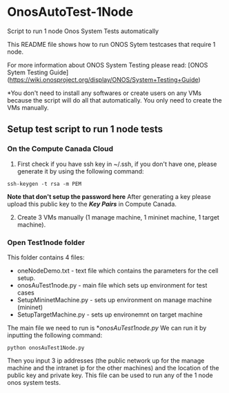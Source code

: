 # OnosAutoTest-1Node
Script to run 1 node Onos System Tests automatically

This README file shows how to run ONOS Sytem testcases that require 1 node.

For more information about ONOS System Testing please read: [ONOS Sytem Testing Guide] (https://wiki.onosproject.org/display/ONOS/System+Testing+Guide)

*You don't need to install any softwares or create users on any VMs because the script will do all that automatically. You only need to create the VMs manually. 

## Setup test script to run 1 node tests
### On the Compute Canada Cloud

1. First check if you have ssh key in ~/.ssh, if you don't have one, please generate it by using the following command:

`ssh-keygen -t rsa -m PEM`

**Note that don't setup the password here**
After generating a key please upload this public key to the ***Key Pairs*** in Compute Canada. 

2. Create 3 VMs manually (1 manage machine, 1 mininet machine, 1 target machine).

### Open Test1node folder
This folder contains 4 files:
* oneNodeDemo.txt - text file which contains the parameters for the cell setup. 
* onosAuTest1node.py - main file which sets up environment for test cases
* SetupMininetMachine.py - sets up environment on manage machine (mininet)
* SetupTargetMachine.py  - sets up environemnt on target machine

The main file we need to run is **onosAuTest1node.py*
We can run it by inputting the following command:

`python onosAuTest1Node.py`

Then you input 3 ip addresses (the public network up for the manage machine and the intranet ip for the other machines) and the location of the public key and private key. This file can be used to run any of the 1 node onos system tests. 
